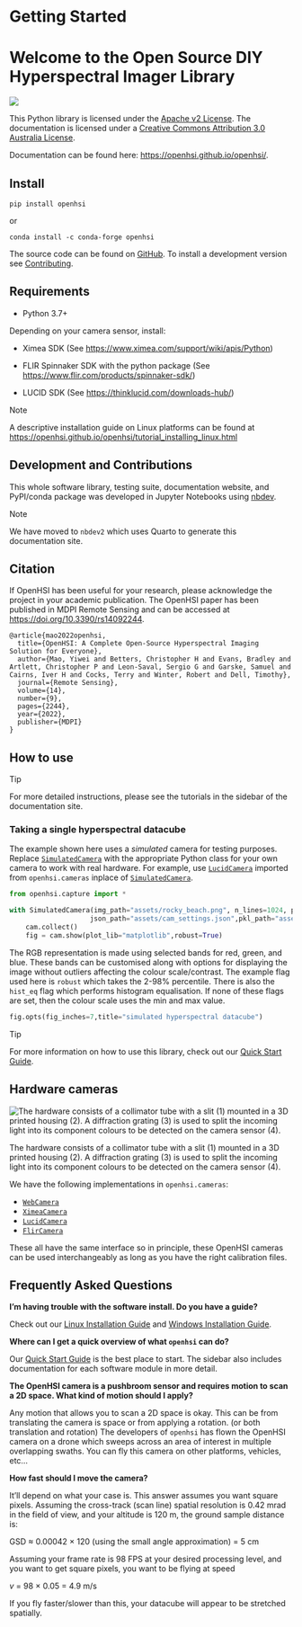 # Getting Started


<!-- WARNING: THIS FILE WAS AUTOGENERATED! DO NOT EDIT! -->

# Welcome to the Open Source DIY Hyperspectral Imager Library

![](https://github.com/openhsi/openhsi/actions/workflows/test.yaml/badge.svg)

This Python library is licensed under the [Apache v2
License](https://www.apache.org/licenses/LICENSE-2.0). The documentation
is licensed under a
<a rel="license" href="http://creativecommons.org/licenses/by/3.0/au/">Creative
Commons Attribution 3.0 Australia License</a>.

Documentation can be found here: <https://openhsi.github.io/openhsi/>.

## Install

`pip install openhsi`

or

`conda install -c conda-forge openhsi`

The source code can be found on
[GitHub](https://github.com/openhsi/openhsi). To install a development
version see [Contributing](contributing.html).

## Requirements

- Python 3.7+

Depending on your camera sensor, install:

- Ximea SDK (See https://www.ximea.com/support/wiki/apis/Python)

- FLIR Spinnaker SDK with the python package (See
  https://www.flir.com/products/spinnaker-sdk/)

- LUCID SDK (See https://thinklucid.com/downloads-hub/)

> [!NOTE]
>
> A descriptive installation guide on Linux platforms can be found at
> https://openhsi.github.io/openhsi/tutorial_installing_linux.html

## Development and Contributions

This whole software library, testing suite, documentation website, and
PyPI/conda package was developed in Jupyter Notebooks using
[nbdev](https://nbdev.fast.ai/).

> [!NOTE]
>
> We have moved to `nbdev2` which uses Quarto to generate this
> documentation site.

<!-- :::{.callout-important}
&#10;This library is under active development and new features are still being added.
&#10;::: -->

## Citation

If OpenHSI has been useful for your research, please acknowledge the
project in your academic publication. The OpenHSI paper has been
published in MDPI Remote Sensing and can be accessed at
<https://doi.org/10.3390/rs14092244>.

    @article{mao2022openhsi,
      title={OpenHSI: A Complete Open-Source Hyperspectral Imaging Solution for Everyone},
      author={Mao, Yiwei and Betters, Christopher H and Evans, Bradley and Artlett, Christopher P and Leon-Saval, Sergio G and Garske, Samuel and Cairns, Iver H and Cocks, Terry and Winter, Robert and Dell, Timothy},
      journal={Remote Sensing},
      volume={14},
      number={9},
      pages={2244},
      year={2022},
      publisher={MDPI}
    }

## How to use

> [!TIP]
>
> For more detailed instructions, please see the tutorials in the
> sidebar of the documentation site.

### Taking a single hyperspectral datacube

The example shown here uses a *simulated* camera for testing purposes.
Replace
[`SimulatedCamera`](https://openhsi.github.io/openhsi/api/capture.html#simulatedcamera)
with the appropriate Python class for your own camera to work with real
hardware. For example, use
[`LucidCamera`](https://openhsi.github.io/openhsi/api/cameras/lucidvision.html#lucidcamera)
imported from `openhsi.cameras` inplace of
[`SimulatedCamera`](https://openhsi.github.io/openhsi/api/capture.html#simulatedcamera).

``` python
from openhsi.capture import *

with SimulatedCamera(img_path="assets/rocky_beach.png", n_lines=1024, processing_lvl = 3,
                    json_path="assets/cam_settings.json",pkl_path="assets/cam_calibration.pkl") as cam:
    cam.collect()
    fig = cam.show(plot_lib="matplotlib",robust=True)
```

The RGB representation is made using selected bands for red, green, and
blue. These bands can be customised along with options for displaying
the image without outliers affecting the colour scale/contrast. The
example flag used here is `robust` which takes the 2-98% percentile.
There is also the `hist_eq` flag which performs histogram equalisation.
If none of these flags are set, then the colour scale uses the min and
max value.

``` python
fig.opts(fig_inches=7,title="simulated hyperspectral datacube")
```

> [!TIP]
>
> For more information on how to use this library, check out our [Quick
> Start Guide](https://openhsi.github.io/openhsi/tutorial_camera.html).

## Hardware cameras

![](assets/openhsi_cam.png "The hardware consists of a collimator tube with a slit (1) mounted in a 3D printed housing (2). A diffraction grating (3) is used to split the incoming light into its component colours to be detected on the camera sensor (4).")

The hardware consists of a collimator tube with a slit (1) mounted in a
3D printed housing (2). A diffraction grating (3) is used to split the
incoming light into its component colours to be detected on the camera
sensor (4).

We have the following implementations in `openhsi.cameras`:

- [`WebCamera`](https://openhsi.github.io/openhsi/api/cameras/cameras.html#webcamera)
- [`XimeaCamera`](https://openhsi.github.io/openhsi/api/cameras/ximea.html#ximeacamera)
- [`LucidCamera`](https://openhsi.github.io/openhsi/api/cameras/lucidvision.html#lucidcamera)
- [`FlirCamera`](https://openhsi.github.io/openhsi/api/cameras/flir.html#flircamera)

These all have the same interface so in principle, these OpenHSI cameras
can be used interchangeably as long as you have the right calibration
files.

## Frequently Asked Questions

**I’m having trouble with the software install. Do you have a guide?**

Check out our [Linux Installation
Guide](https://openhsi.github.io/openhsi/tutorial_installing_linux.html)
and [Windows Installation
Guide](https://openhsi.github.io/openhsi/tutorial_installing_windows.html).

**Where can I get a quick overview of what `openhsi` can do?**

Our [Quick Start
Guide](https://openhsi.github.io/openhsi/tutorial_camera.html) is the
best place to start. The sidebar also includes documentation for each
software module in more detail.

**The OpenHSI camera is a pushbroom sensor and requires motion to scan a
2D space. What kind of motion should I apply?**

Any motion that allows you to scan a 2D space is okay. This can be from
translating the camera is space or from applying a rotation. (or both
translation and rotation) The developers of `openhsi` has flown the
OpenHSI camera on a drone which sweeps across an area of interest in
multiple overlapping swaths. You can fly this camera on other platforms,
vehicles, etc…

**How fast should I move the camera?**

It’ll depend on what your case is. This answer assumes you want square
pixels. Assuming the cross-track (scan line) spatial resolution is 0.42
mrad in the field of view, and your altitude is 120 m, the ground sample
distance is:

GSD $\approx$ 0.00042 $\times$ 120 (using the small angle approximation)
= 5 cm

Assuming your frame rate is 98 FPS at your desired processing level, and
you want to get square pixels, you want to be flying at speed

$v$ = 98 $\times$ 0.05 = 4.9 m/s

If you fly faster/slower than this, your datacube will appear to be
stretched spatially.
